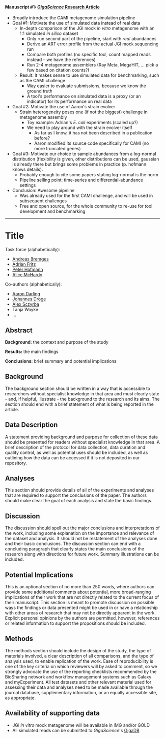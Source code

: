 #### Manuscript #1: [*GigaScience* Research Article](http://www.gigasciencejournal.com/authors/instructions/research)

- Broadly introduce the CAMI metagenome simulation pipeline
- Goal #1: Motivate the use of simulated data instead of real data
  - In-depth comparison of the JGI mock *in vitro* metagenome with an 1:1 simulated *in silico* dataset
    - Only run second part of the pipeline, start with *real* abundances
    - Derive an ART error profile from the actual JGI mock sequencing run
    - Compare both profiles (no specific tool, count mapped reads instead – we have the references)
    - Run 2-4 metagenome assemblers (Ray Meta, MegaHIT, ... pick a few based on citation counts?)
  - Result: It makes sense to use simulated data for benchmarking, such as the CAMI challenge
    - Way easier to evaluate submissions, because we know the ground truth
    - A tool's performance on simulated data is a proxy (or an indicator) for its performance on real data
- Goal #2: Motivate the use of Aaron's strain evolver
  - Strain heterogeneity poses one (if not the biggest) challenge in metagenome assembly
    - Toy example: Adrian's *E. coli* experiments (scaled up?)
    - We need to play around with the strain evolver itself
      - As far as I know, it has not been described in a publication before?
      - Aaron modified its source code specifically for CAMI (no more truncated genes)
- Goal #3: Motivate our choice to sample abundances from a log-normal distribution (flexibility is given, other distributions can be used, gaussian is already there but brings some problems in practice (p. hofmann knows details).
  - Probably enough to cite some papers stating log-normal is the norm
  - Pipeline selling point: time-series and differential-abundance settings
- Conclusion: Awesome pipeline
  - Was already used for the first CAMI challenge, and will be used in subsequent challenges
  - Free and open source, for the whole community to re-use for tool development and benchmarking

---

# Title

Task force (alphabetically):
- [Andreas Bremges](https://github.com/abremges)
- [Adrian Fritz](https://github.com/AlphaSquad)
- [Peter Hofmann](https://github.com/p-hofmann)
- [Alice McHardy](https://github.com/alicemchardy)

Co-authors (alphabetically):
- [Aaron Darling](https://github.com/koadman)
- [Johannes Dröge](https://github.com/fungs)
- [Alex Sczyrba](https://github.com/asczyrba)
- Tanja Woyke
- ...

## Abstract

**Background:**
the context and purpose of the study

**Results:**
the main findings

**Conclusions:**
brief summary and potential implications

## Background
The background section should be written in a way that is accessible to researchers without specialist knowledge in that area and must clearly state - and, if helpful, illustrate - the background to the research and its aims. The section should end with a brief statement of what is being reported in the article.

## Data Description
A statement providing background and purpose for collection of these data should be presented for readers without specialist knowledge in that area. A brief description of the protocol for data collection, data curation and quality control, as well as potential uses should be included, as well as outlining how the data can be accessed if it is not deposited in our repository.

## Analyses
This section should provide details of all of the experiments and analyses that are required to support the conclusions of the paper. The authors should make clear the goal of each analysis and state the basic findings.

## Discussion
The discussion should spell out the major conclusions and interpretations of the work, including some explanation on the importance and relevance of the dataset and analysis. It should not be restatement of the analyses done and their basic conclusions. The discussion section can end with a concluding paragraph that clearly states the main conclusions of the research along with directions for future work. Summary illustrations can be included.

## Potential Implications
This is an optional section of no more than 250 words, where authors can provide some additional comments about potential, more broad-ranging implications of their work that are not directly related to the current focus of their manuscript. This section is meant to promote discussion on possible ways the findings or data presented might be used in or have a relationship with other areas of research that may not be directly apparent in the work. Explicit personal opinions by the authors are permitted, however, references or related information to support the propositions should be included.

## Methods
The methods section should include the design of the study, the type of materials involved, a clear description of all comparisons, and the type of analysis used, to enable replication of the work. Ease of reproducibility is one of the key criteria on which reviewers will by asked to comment, so we strongly advocate the use of the reporting checklists recommended by the BioSharing network and workflow management systems such as Galaxy and myExperiment. All test datasets and other relevant material used for assessing their data and analyses need to be made available through the journal database, supplementary information, or an equally accessible site, as appropriate.

## Availability of supporting data
- JGI *in vitro* mock metagenome will be available in IMG and/or GOLD
- All simulated reads can be submitted to *GigaScience*'s [GigaDB](http://gigadb.org/)
